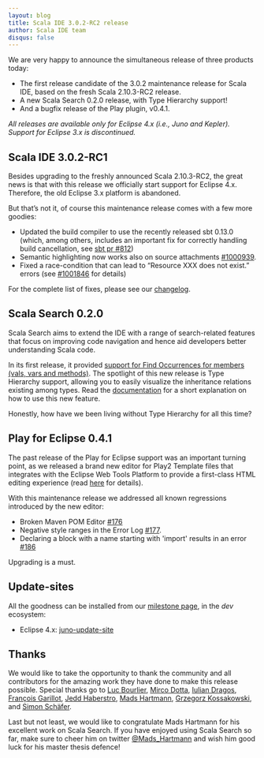 ```yaml
---
layout: blog
title: Scala IDE 3.0.2-RC2 release
author: Scala IDE team
disqus: false
---
```


We are very happy to announce the simultaneous release of three products today:

* The first release candidate of the 3.0.2 maintenance release for Scala IDE, based on the
fresh Scala 2.10.3-RC2 release.
* A new Scala Search 0.2.0 release, with Type Hierarchy support!
* And a bugfix release of the Play plugin, v0.4.1.

*All releases are available only for Eclipse 4.x (i.e., Juno and Kepler). Support for Eclipse
3.x is discontinued.*

## Scala IDE 3.0.2-RC1

Besides upgrading to the freshly announced Scala 2.10.3-RC2, the great news is that with
this release we officially start support for Eclipse 4.x. Therefore, the old Eclipse 3.x
platform is abandoned.

But that’s not it, of course this maintenance release comes with a few more goodies:

* Updated the build compiler to use the recently released sbt 0.13.0 (which, among others,
includes an important fix for correctly handling build cancellation, see [sbt pr #812](https://github.com/sbt/sbt/pull/821))
* Semantic highlighting now works also on source attachments [#1000939](https://www.assembla.com/spaces/scala-ide/tickets/1000939).
* Fixed a race-condition that can lead to “Resource XXX does not exist.” errors (see [#1001846](https://www.assembla.com/spaces/scala-ide/tickets/1001846) for details)

For the complete list of fixes, please see our [changelog][changelog].

## Scala Search 0.2.0

Scala Search aims to extend the IDE with a range of search-related features that focus on
improving code navigation and hence aid developers better understanding Scala code.

In its first release, it provided [support for Find Occurrences for members (vals, vars and methods)](http://scala-ide.org/blog/release-notes-3.0.1-RC01.html#scala_search).
The spotlight of this new release is Type Hierarchy support, allowing you to easily visualize the
inheritance relations existing among types. Read the [documentation](http://scala-ide.org/docs/current-user-doc/features/navigating/type-hierarchy.html)
for a short explanation on how to use this new feature.

Honestly, how have we been living without Type Hierarchy for all this time?

## Play for Eclipse 0.4.1

The past release of the Play for Eclipse support was an important turning point, as we released
a brand new editor for Play2 Template files that integrates with the Eclipse Web Tools Platform
to provide a first-class HTML editing experience (read [here](http://scala-ide.org/blog/play-0.4.0-announcement.html)
for details).

With this maintenance release we addressed all known regressions introduced by the new editor:

* Broken Maven POM Editor [#176](https://github.com/scala-ide/scala-ide-play2/issues/176)
* Negative style ranges in the Error Log [#177](https://github.com/scala-ide/scala-ide-play2/issues/177).
* Declaring a block with a name starting with 'import' results in an error [#186](https://github.com/scala-ide/scala-ide-play2/issues/186)

Upgrading is a must.

## Update-sites

All the goodness can be installed from our [milestone page](/download/milestone.html), in the *dev* ecosystem:

* Eclipse 4.x: [juno-update-site](http://download.scala-ide.org/sdk/e38/scala210/dev/site/)

## Thanks

We would like to take the opportunity to thank the community and all contributors for the
amazing work they have done to make this release possible. Special thanks go to
[Luc Bourlier](https://github.com/skyluc), [Mirco Dotta](https://github.com/dotta),
[Iulian Dragos](https://github.com/dragos), [François Garillot](https://github.com/huitseeker),
[Jedd Haberstro](https://github.com/jhaberstro), [Mads Hartmann](https://github.com/mads379),
[Grzegorz Kossakowski](https://github.com/gkossakowski), and [Simon Schäfer](https://github.com/sschaef).

Last but not least, we would like to congratulate Mads Hartmann for his excellent work on Scala Search.
If you have enjoyed using Scala Search so far, make sure to cheer him on twitter [@Mads_Hartmann](https://twitter.com/Mads_Hartmann)
and wish him good luck for his master thesis defence!

[changelog]: http://scala-ide.org/docs/changelog.html#3_0_2